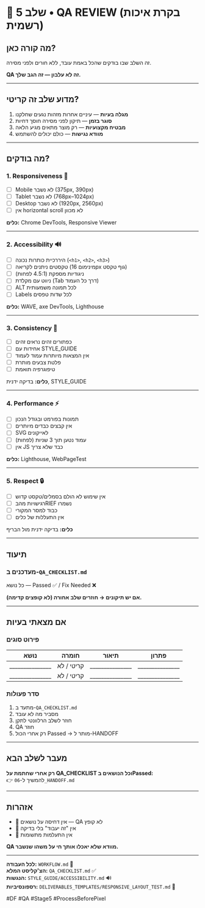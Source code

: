 # 🧪 שלב 5 • QA REVIEW (בקרת איכות רשמית)

## מה קורה כאן?

זה השלב שבו בודקים שהכל באמת עובד, ללא חורים ולפני מסירה.

**QA זה לא עלבון — זה הגב שלך.**

---

## מדוע שלב זה קריטי?

1. **מגלה בעיות** — עיניים אחרות מזהות נגעים שחלקנו
2. **סוגר בזמן** — תיקון לפני מסירה חוסך דחיות
3. **מבטיח מקצועיות** — רק מוצר מתאים מגיע הלאה
4. **מוודא נגישות** — כולם יכולים להשתמש

---

## מה בודקים?

### 1. Responsiveness 📱

- [ ] Mobile לא נשבר (375px, 390px)
- [ ] Tablet לא נשבר (768px–1024px)
- [ ] Desktop לא נשבר (1920px, 2560px)
- [ ] אין horizontal scroll לא מכוון

**כלים:** Chrome DevTools, Responsive Viewer

---

### 2. Accessibility 🔊

- [ ] היררכיית כותרות נכונה (`<h1>`, `<h2>`, `<h3>`)
- [ ] טקסטים ניתנים לקריאה (מינימום 16px גוף טקסט)
- [ ] ניגודיות מספקת (4.5:1 לפחות)
- [ ] ניווט עם מקלדת (Tab דרך כל העמוד)
- [ ] ALT לכל תמונה משמעותית
- [ ] Labels לכל שדות טפסים

**כלים:** WAVE, axe DevTools, Lighthouse

---

### 3. Consistency 🧬

- [ ] כפתורים זהים נראים זהים
- [ ] אחידות עם STYLE_GUIDE
- [ ] אין המצאות מיותרות עמוד לעמוד
- [ ] פלטת צבעים מותרת
- [ ] טיפוגרפיה תואמת

**כלים:** בדיקה ידנית, STYLE_GUIDE

---

### 4. Performance ⚡

- [ ] תמונות בפורמט ובגודל הנכון
- [ ] אין קבצים כבדים מיותרים
- [ ] SVG לאייקונים
- [ ] עמוד נטען תוך 3 שניות (לפחות)
- [ ] אין JS כבד שלא צריך

**כלים:** Lighthouse, WebPageTest

---

### 5. Respect 🔒

- [ ] אין שימוש לא הולם בסמלים/טקסט קדוש
- [ ] רגישויות מהבRIEF נשמרו
- [ ] כבוד למסר המקורי
- [ ] אין התעללות של כלים

**כלים:** בדיקה ידנית מול הבריף

---

## תיעוד

### מעדכנים ב-`QA_CHECKLIST.md`

כל נושא — Passed ✅ / Fix Needed ❌

**אם יש תיקונים → חוזרים שלב אחורה (לא קופצים קדימה).**

---

## אם מצאתי בעיות

### פירוט סוגים

| נושא | חומרה | תיאור | פתרון |
|------|--------|-------|-------|
| _______________ | קריטי / לא | _______________ | _______________ |
| _______________ | קריטי / לא | _______________ | _______________ |

### סדר פעולות

1. מתעד ב-`QA_CHECKLIST.md`
2. מסביר מה לא עובד
3. חוזר לשלב הרלוונטי לתקן
4. QA חוזר
5. רק אחרי הכול Passed → מותר ל-HANDOFF

---

## מעבר לשלב הבא

**רק אחרי שחתמת על QA_CHECKLIST וכל הנושאים בPassed:**  
👉 להמשיך ל-`06_HANDOFF.md`

---

## אזהרות

- 🚫 אין דחיסה על נושאים — QA לא קופץ
- 🚫 אין "זה יעבוד" בלי בדיקה
- 🚫 אין התעלמות מתשומות

**QA מוודא שלא יאכלו אותך חי על משהו שנשבר.**

---

**לכל העבודה:** `WORKFLOW.md` 🔄  
**הצ'קליסט המלא:** `QA_CHECKLIST.md` ✅  
**הנגשות:** `STYLE_GUIDE/ACCESSIBILITY.md` 🔊  
**רספונסיביות:** `DELIVERABLES_TEMPLATES/RESPONSIVE_LAYOUT_TEST.md` 📱

#DF #QA #Stage5 #ProcessBeforePixel

